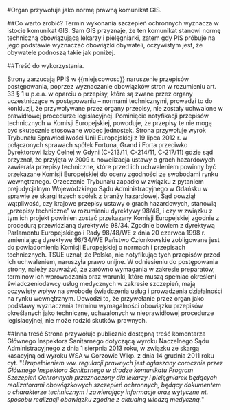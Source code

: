 #Organ przywołuje jako normę prawną komunikat GIS.

##Co warto zrobić?
Termin wykonania szczepień ochronnych wyznacza w istocie komunikat GIS. Sam GIS przyznaje, że ten komunikat stanowi normę techniczną obowiązującą lekarzy i pielęgniarki, zatem gdy PIS próbuje na jego podstawie wyznaczać obowiązki obywateli, oczywistym jest, że obywatele podnoszą takie jak poniżej. 

##Treść do wykorzystania.

Strony zarzucają PPIS w {{miejscowosc}} naruszenie przepisów postępowania, poprzez wyznaczanie obowiązków stron w rozumieniu art. 33 § 1 u.p.e.a. w oparciu o przepisy, które są zwane przez organy uczestniczące w postępowaniu – normami technicznymi, prowadzi to do konkluzji, że przywoływane przez organy przepisy, nie zostały uchwalone w prawidłowej procedurze legislacyjnej. Pominięcie notyfikacji przepisów technicznych w Komisji Europejskiej, powoduje, że przepisy te nie mogą być skutecznie stosowane wobec jednostek. Strona przywołuje wyrok Trybunału Sprawiedliwości Unii Europejskiej z 19 lipca 2012 r. w połączonych sprawach spółek Fortuna, Grand i Forta przeciwko Dyrektorowi Izby Celnej w Gdyni (C-213/11, C-214/11, C-217/11) gdzie sąd przyznał, że przyjęta w 2009 r. nowelizacja ustawy o grach hazardowych zawierała przepisy techniczne, które przed ich uchwaleniem powinny być przekazane Komisji Europejskiej do oceny zgodności ze swobodami rynku wewnętrznego. Orzeczenie Trybunału zapadło w związku z pytaniem prejudycjalnym Wojewódzkiego Sądu Administracyjnego w Gdańsku w sprawie ze skargi trzech spółek z branży hazardowej. Sąd powziął wątpliwość, czy krajowe przepisy ustawy o grach hazardowych, stanowią „przepisy techniczne” w rozumieniu dyrektywy 98/48, i czy w związku z tym ich projekt powinien zostać przekazany Komisji Europejskiej zgodnie z procedurą przewidzianą dyrektywie 98/34. Zgodnie bowiem z dyrektywą Parlamentu Europejskiego i Rady 98/48/WE z dnia 20 czerwca 1998 r. zmieniającą dyrektywę 98/34/WE Państwo Członkowskie zobligowane jest do powiadomienia Komisji Europejskiej o normach i przepisach technicznych. TSUE uznał, że Polska, nie notyfikując tych przepisów przed ich uchwaleniem, naruszyła prawo unijne. W odniesieniu do postępowania strony, należy zauważyć, że zarówno wymagania w zakresie preparatów, terminów ich wprowadzania oraz warunki, które muszą spełniać określeni świadczeniodawcy usług medycznych w zakresie szczepień, mają oczywisty wpływ na swobodę świadczenia usług i prowadzenia działalności na rynku wewnętrznym. Dowodzi to, że przywołanie przez organ jako podstawy wyznaczenia terminu wymagalności obowiązku przepisów określanych jako techniczne, uchwalonych w nieprawidłowej procedurze legislacyjnej, nie może rodzić skutków prawnych. 

##Inna treść
Strona przywołuje publicznie dostępną treść komentarza Głównego Inspektora Sanitarnego dotyczącą wyroku Naczelnego Sądu Administracyjnego z dnia 1 sierpnia 2013 roku, w związku ze  skargą kasacyjną od wyroku WSA w Gorzowie Wlkp. z dnia 14 grudnia 2011 roku cyt. "*Uzupełnieniem  ww.  regulacji  prawnych  jest  ogłaszany corocznie przez Głównego Inspektora Sanitarnego w drodze komunikatu Program Szczepień Ochronnych przeznaczony dla lekarzy i pielęgniarek będących realizatorami obowiązkowych szczepień  ochronnych,  będący  dokumentem  o  charakterze  technicznym  i  zawierający informacje  oraz  wytyczne  nt.  sposobu  realizacji  obowiązku  zgodne  z  aktualną  wiedzą medyczną.*" 
